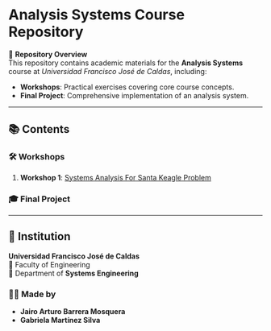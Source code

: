 # Analysis Systems Course Repository  

📂 **Repository Overview**  
This repository contains academic materials for the **Analysis Systems** course at *Universidad Francisco José de Caldas*, including:  
- **Workshops**: Practical exercises covering core course concepts.  
- **Final Project**: Comprehensive implementation of an analysis system.  

---

## 📚 Contents  

### 🛠️ Workshops  
1. **Workshop 1**: [Systems Analysis For Santa Keagle Problem](/Workshop%201)

### 🎓 Final Project  
 

---

## 🏫 Institution  
**Universidad Francisco José de Caldas**  
📌 Faculty of Engineering  
🔹 Department of **Systems Engineering**  

### 👨‍🏫 Made by  
- **Jairo Arturo Barrera Mosquera**  
- **Gabriela Martínez Silva**  

